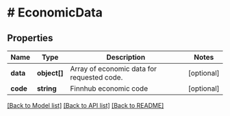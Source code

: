 # # EconomicData

## Properties

Name | Type | Description | Notes
------------ | ------------- | ------------- | -------------
**data** | **object[]** | Array of economic data for requested code. | [optional]
**code** | **string** | Finnhub economic code | [optional]

[[Back to Model list]](../../README.md#models) [[Back to API list]](../../README.md#endpoints) [[Back to README]](../../README.md)

